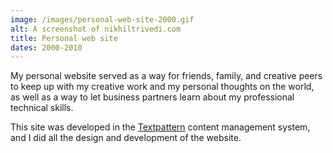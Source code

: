 ```yaml
---
image: /images/personal-web-site-2000.gif
alt: A screenshot of nikhiltrivedi.com
title: Personal web site
dates: 2000-2010
---
```

My personal website served as a way for friends, family, and creative peers to keep up with my creative work and my personal thoughts on the world, as well as a way to let business partners learn about my professional technical skills.

This site was developed in the [Textpattern](http://www.textpattern.com) content management system, and I did all the design and development of the website.

